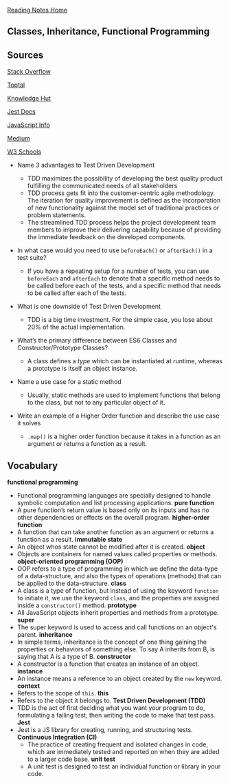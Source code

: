 [Reading Notes Home](https://d-d-wolfe.github.io/reading-notes/)

## Classes, Inheritance, Functional Programming

## Sources

[Stack Overflow](https://stackoverflow.com/)

[Toptal](https://www.toptal.com/)

[Knowledge Hut](https://www.knowledgehut.com/)

[Jest Docs](https://jestjs.io/docs)

[JavaScript Info](https://javascript.info/)

[Medium](https://medium.com/)

[W3 Schools](https://www.w3schools.com/)

- Name 3 advantages to Test Driven Development
  - TDD maximizes the possibility of developing the best quality product fulfilling the communicated needs of all stakeholders
  - TDD process gets fit into the customer-centric agile methodology. The iteration for quality improvement is defined as the incorporation of new functionality against the model set of traditional practices or problem statements.
  - The streamlined TDD process helps the project development team members to improve their delivering capability because of providing the immediate feedback on the developed components.

- In what case would you need to use `beforeEach()` or `afterEach()` in a test suite?
  - If you have a repeating setup for a number of tests, you can use `beforeEach` and `afterEach` to denote that a specific method needs to be called before each of the tests, and a specific method that needs to be called after each of the tests.

- What is one downside of Test Driven Development
  - TDD is a big time investment. For the simple case, you lose about 20% of the actual implementation.

- What’s the primary difference between ES6 Classes and Constructor/Prototype Classes?
  - A class defines a *type* which can be instantiated at runtime, whereas a prototype is itself an object instance.

- Name a use case for a static method
  - Usually, static methods are used to implement functions that belong to the class, but not to any particular object of it.

- Write an example of a Higher Order function and describe the use case it solves
  - `.map()` is a higher order function because it takes in a function as an argument or returns a function as a result.

## Vocabulary

**functional programming**
  - Functional programming languages are specially designed to handle symbolic computation and list processing applications.
**pure function**
  - A pure function’s return value is based only on its inputs and has no other dependencies or effects on the overall program.
**higher-order function**
  - A function that can take another function as an argument or returns a function as a result.
**immutable state**
  - An object whos state cannot be modified after it is created.
**object**
  - Objects are containers for named values called properties or methods.
**object-oriented programming (OOP)**
  - OOP refers to a type of programming in which we define the data-type of a data-structure, and also the types of operations (methods) that can be applied to the data-structure.
**class**
  - A class is a type of function, but instead of using the keyword `function` to initiate it, we use the keyword `class`, and the properties are assigned inside a `constructor()` method.
**prototype**
  - All JavaScript objects inherit properties and methods from a prototype.
**super**
  - The super keyword is used to access and call functions on an object's parent.
**inheritance**
  - In simple terms, inheritance is the concept of one thing gaining the properties or behaviors of something else. To say A inherits from B, is saying that A is a type of B.
**constructor**
  - A constructor is a function that creates an instance of an object.
**instance**
  - An instance means a reference to an object created by the `new` keyword.
**context**
  - Refers to the scope of `this`.
**this**
  - Refers to the object it belongs to.
**Test Driven Development (TDD)**
  - TDD is the act of first deciding what you want your program to do, formulating a failing test, then writing the code to make that test pass.
**Jest**
- Jest is a JS library for creating, running, and structuring tests.
**Continuous Integration (CI)**
  - The practice of creating frequent and isolated changes in code, which are immediately tested and reported on when they are added to a larger code base.
**unit test**
  - A unit test is designed to test an individual function or library in your code.